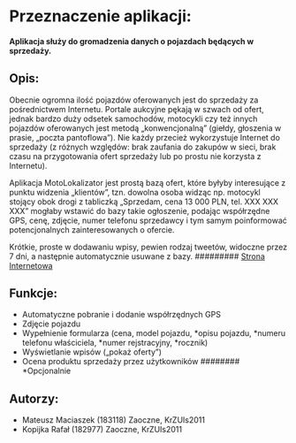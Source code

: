 # Przeznaczenie aplikacji:
#### Aplikacja służy do gromadzenia danych o pojazdach będących w sprzedaży.

## Opis:
Obecnie ogromna ilość pojazdów oferowanych jest do sprzedaży za pośrednictwem Internetu. Portale aukcyjne pękają w szwach od ofert, jednak bardzo duży odsetek samochodów, motocykli czy też innych pojazdów oferowanych jest metodą „konwencjonalną” (giełdy, głoszenia w prasie, „poczta pantoflowa”). Nie każdy przecież wykorzystuje Internet do sprzedaży (z różnych względów: brak zaufania do zakupów w sieci, brak czasu na przygotowania ofert sprzedaży lub po prostu nie korzysta z Internetu).

Aplikacja MotoLokalizator jest prostą bazą ofert, które byłyby interesujące z punktu widzenia „klientów”, tzn. dowolna osoba widząc np. motocykl stojący obok drogi z tabliczką „Sprzedam, cena 13 000 PLN, tel. XXX XXX XXX” mogłaby wstawić do bazy takie ogłoszenie, podając współrzędne GPS, cenę, zdjęcie, numer telefonu sprzedawcy i tym samym poinformować potencjonalnych zainteresowanych o ofercie.

 Krótkie, proste w dodawaniu wpisy, pewien rodzaj tweetów, widoczne przez 7 dni, a następnie automatycznie usuwane z bazy.
 ######### [Strona Internetowa](http://polmak.ayz.pl)
## Funkcje:
- Automatyczne pobranie i dodanie współrzędnych GPS
- Zdjęcie pojazdu
- Wypełnienie formularza (cena, model pojazdu, *opisu pojazdu, *numeru telefonu właściciela, *numer rejstracyjny, *rocznik)
- Wyświetlanie wpisów („pokaż oferty”)
- Ocena produktu sprzedaży przez użytkowników 
######## *Opcjonalnie 
## Autorzy:
- Mateusz Maciaszek (183118) Zaoczne, KrZUIs2011
- Kopijka Rafał (182977) Zaoczne, KrZUIs2011

